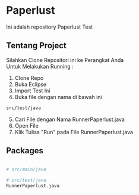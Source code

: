 # Paperlust

Ini adalah repository Paperlust Test

## Tentang Project

Silahkan Clone Repositori ini ke Perangkat Anda  
Untuk Melakukan Running : 
1. Clone Repo
2. Buka Eclipse
3. Import Test Ini 
4. Buka file dengan nama di bawah ini
```bash
src/test/java
```
5. Cari File dengan Nama RunnerPaperlust.java
6. Open File
7. Klik Tulisa "Run" pada File RunnerPaperlust.java

## Packages

```python

# src/main/java

# src/test/java
RunnerPaperlust.java
```
